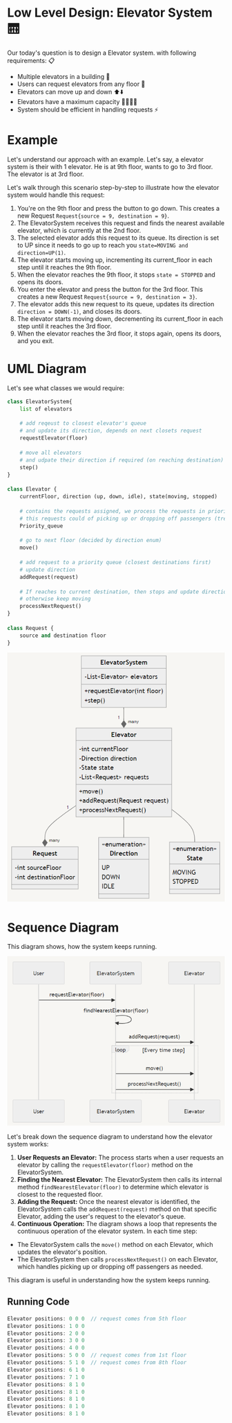 # Low Level Design: Elevator System 🛗

Our today's question is to design a Elevator system. with following requirements: 📋

- Multiple elevators in a building 🏢
- Users can request elevators from any floor 🔢
- Elevators can move up and down ⬆️⬇️
- Elevators have a maximum capacity 🧍‍♂️🧍‍♀️
- System should be efficient in handling requests ⚡

# Example

Let's understand our approach with an example. Let's say, a elevator system is their with 1 elevator. He is at 9th floor, wants to go to 3rd floor. The elevator is at 3rd floor.

Let's walk through this scenario step-by-step to illustrate how the elevator system would handle this request:

1. You're on the 9th floor and press the button to go down. This creates a new Request `Request{source = 9, destination = 9}`.
2. The ElevatorSystem receives this request and finds the nearest available elevator, which is currently at the 2nd floor.
3. The selected elevator adds this request to its queue. Its direction is set to UP since it needs to go up to reach you `state=MOVING and direction=UP(1)`.
4. The elevator starts moving up, incrementing its current_floor in each step until it reaches the 9th floor.
5. When the elevator reaches the 9th floor, it stops `state = STOPPED` and opens its doors.
6. You enter the elevator and press the button for the 3rd floor. This creates a new Request `Request{source = 9, destination = 3}`.
7. The elevator adds this new request to its queue, updates its direction  `direction = DOWN(-1)`, and closes its doors.
8. The elevator starts moving down, decrementing its current_floor in each step until it reaches the 3rd floor.
9. When the elevator reaches the 3rd floor, it stops again, opens its doors, and you exit.

# UML Diagram

Let's see what classes we would require:

```python
class ElevatorSystem{
    list of elevators

    # add reqeust to closest elevator's queue
    # and update its direction, depends on next closets request 
    requestElevator(floor)  
    
    # move all elevators
    # and udpate their direction if required (on reaching destination)
    step()     
}

class Elevator {
    currentFloor, direction (up, down, idle), state(moving, stopped)

    # contains the requests assigned, we process the requests in priority to closest destination
    # this requests could of picking up or dropping off passengers (treated same)
    Priority_queue
    
    # go to next floor (decided by direction enum)
    move()
    
    # add request to a priority queue (closest destinations first)
    # update direction 
    addRequest(request)
    
    # If reaches to current destination, then stops and update direction according to next request in queue
    # otherwise keep moving
    processNextRequest()
}

class Request {
    source and destination floor
}
```

![UML Diagram](image.png)

# Sequence Diagram

This diagram shows, how the system keeps running. 

![Sequence Diagram](image-1.png)

Let's break down the sequence diagram to understand how the elevator system works:
1. **User Requests an Elevator:** The process starts when a user requests an elevator by calling the `requestElevator(floor)` method on the ElevatorSystem.
2. **Finding the Nearest Elevator:** The ElevatorSystem then calls its internal method `findNearestElevator(floor)` to determine which elevator is closest to the requested floor.
3. **Adding the Request:** Once the nearest elevator is identified, the ElevatorSystem calls the `addRequest(request)` method on that specific Elevator, adding the user's request to the elevator's queue.
4. **Continuous Operation:** The diagram shows a loop that represents the continuous operation of the elevator system. In each time step:
- The ElevatorSystem calls the `move()` method on each Elevator, which updates the elevator's position.
- The ElevatorSystem then calls `processNextRequest()` on each Elevator, which handles picking up or dropping off passengers as needed.

This diagram is useful in understanding how the system keeps running.

## Running Code

```cpp
Elevator positions: 0 0 0  // request comes from 5th floor
Elevator positions: 1 0 0 
Elevator positions: 2 0 0 
Elevator positions: 3 0 0 
Elevator positions: 4 0 0 
Elevator positions: 5 0 0  // request comes from 1st floor
Elevator positions: 5 1 0  // request comes from 8th floor
Elevator positions: 6 1 0 
Elevator positions: 7 1 0 
Elevator positions: 8 1 0 
Elevator positions: 8 1 0 
Elevator positions: 8 1 0 
Elevator positions: 8 1 0 
Elevator positions: 8 1 0
```
